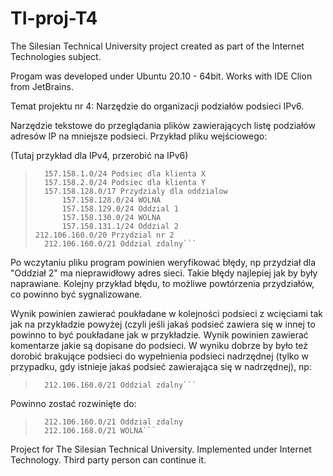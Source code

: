 # TI-proj-T4
The Silesian Technical University project created as part of the Internet Technologies subject.

Progam was developed under Ubuntu 20.10 - 64bit. Works with IDE Clion from JetBrains.

Temat projektu nr 4: Narzędzie do organizacji podziałów podsieci IPv6.

Narzędzie tekstowe do przeglądania plików zawierających listę podziałów adresów IP na mniejsze podsieci. Przykład pliku wejściowego:

(Tutaj przykład dla IPv4, przerobić na IPv6)

>```157.158.0.0/16 Przydzial nr 1
>	157.158.1.0/24 Podsiec dla klienta X
>	157.158.2.0/24 Podsiec dla klienta Y
>	157.158.128.0/17 Przydzialy dla oddzialow
>		157.158.128.0/24 WOLNA
>		157.158.129.0/24 Oddzial 1
>		157.158.130.0/24 WOLNA
>		157.158.131.1/24 Oddzial 2
>212.106.160.0/20 Przydzial nr 2
>	212.106.160.0/21 Oddzial zdalny```
	
Po wczytaniu pliku program powinien weryfikować błędy, np przydział dla "Oddział 2" ma nieprawidłowy adres sieci. Takie błędy najlepiej jak by były naprawiane. Kolejny przykład błędu, to możliwe powtórzenia przydziałów, co powinno być sygnalizowane.

Wynik powinien zawierać poukładane w kolejności podsieci z wcięciami tak jak na przykładzie powyżej (czyli jeśli jakaś podsieć zawiera się w innej to powinno to być poukładane jak w przykładzie. Wynik powinien zawierać komentarze jakie są dopisane do podsieci. W wyniku dobrze by było też dorobić brakujące podsieci do wypełnienia podsieci nadrzędnej (tylko w przypadku, gdy istnieje jakaś podsieć zawierająca się w nadrzędnej), np:

>```212.106.160.0/20 Przydzial nr 2
>	212.106.160.0/21 Oddzial zdalny```
Powinno zostać rozwinięte do:

>```212.106.160.0/20 Przydzial nr 2
>	212.106.160.0/21 Oddzial zdalny
>	212.106.168.0/21 WOLNA```

Project for The Silesian Technical University. 
Implemented under Internet Technology. 
Third party person can continue it.
